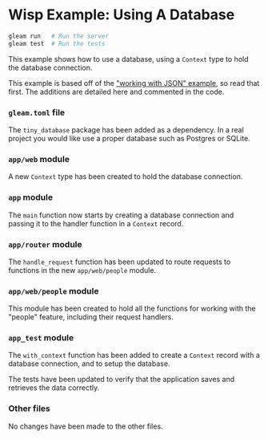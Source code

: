 # Wisp Example: Using A Database

```sh
gleam run   # Run the server
gleam test  # Run the tests
```

This example shows how to use a database, using a `Context` type to hold the
database connection.

This example is based off of the ["working with JSON" example][json], so read
that first. The additions are detailed here and commented in the code.

[json]: https://github.com/lpil/wisp/tree/main/examples/03-working-with-json

### `gleam.toml` file

The `tiny_database` package has been added as a dependency. In a real project
you would like use a proper database such as Postgres or SQLite.

### `app/web` module

A new `Context` type has been created to hold the database connection.

### `app` module

The `main` function now starts by creating a database connection and passing it
to the handler function in a `Context` record.

### `app/router` module

The `handle_request` function has been updated to route requests to functions in
the new `app/web/people` module.

### `app/web/people` module

This module has been created to hold all the functions for working with the
"people" feature, including their request handlers.

### `app_test` module

The `with_context` function has been added to create a `Context` record with a
database connection, and to setup the database.

The tests have been updated to verify that the application saves and retrieves
the data correctly.

### Other files

No changes have been made to the other files.
